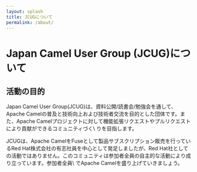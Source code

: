 ```yaml
---
layout: splash
title: JCUGについて
permalink: /about/
---
```


# Japan Camel User Group (JCUG)について
## 活動の目的
Japan Camel User Group(JCUG)は、資料公開/読書会/勉強会を通して、Apache Camelの普及と技術向上および技術者交流を目的とした団体です。また、Apache Camelプロジェクトに対して機能拡張リクエストやプルリクエストにより貢献ができるコミュニティづく\\
りを目指します。

JCUGは、Apache CamelをFuseとして製品サブスクリプション販売を行っているRed Hat株式会社の有志社員を中心として発足しましたが、Red Hat社としての活動ではありません。このコミュニティは参加者全員の自主的な活動により成り立っています。参加者全員\\
でApache Camelを盛り上げていきましょう。

